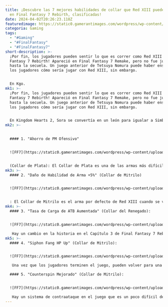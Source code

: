 ```yaml
---
title: ¡Descubre las 7 mejores habilidades de collar que Red XIII puede equipar
  en Final Fantasy 7 Rebirth, clasificadas!
date: 2024-04-02T20:26:23.118Z
featuredimage: https://static0.gamerantimages.com/wordpress/wp-content/uploads/2024/03/red-13-and-siphon-fang-hp-up-weapon-skill-in-final-fantasy-7-rebirth.jpg?q=50&fit=contain&w=1140&h=&dpr=1.5
categoria: Gaming
tags:
  - "#Gaming"
  - "#FinalFantasy"
  - "#FinalFantasy7"
short-description: >-
  ¡Por fin, los jugadores pueden sentir lo que es correr como Red XIII en Final
  Fantasy 7 Rebirth! Apareció en Final Fantasy 7 Remake, pero no fue jugable
  hasta la secuela. Un juego anterior de Tetsuya Nomura puede haber enseñado a
  los jugadores cómo sería jugar con Red XIII, sin embargo.


  En Kgo.
mk1: >-
  ¡Por fin, los jugadores pueden sentir lo que es correr como Red XIII en Final
  Fantasy 7 Rebirth! Apareció en Final Fantasy 7 Remake, pero no fue jugable
  hasta la secuela. Un juego anterior de Tetsuya Nomura puede haber enseñado a
  los jugadores cómo sería jugar con Red XIII, sin embargo.


  En Kingdom Hearts 2, Sora se convertía en un león para igualar a Simba en el mundo basado en El Rey León. Esa construcción se siente un poco similar a Red XIII en Final Fantasy 7 Rebirth, aunque él usa Collares como armas en lugar de Keyblades como Sora. Los Collares de Red XIII vienen con habilidades de arma, y estas son algunas de las mejores del juego.
mk2: >-
  

  #### 1. "Ahorro de PM Ofensivo" 


  ![FF7](https://static0.gamerantimages.com/wordpress/wp-content/uploads/2024/03/offensive-mp-saver-weapon-skill-in-final-fantasy-7-rebirth-1.jpg?q=50&fit=crop&w=1500&dpr=1.5 "FF7")


  (Collar de Plata): El Collar de Plata es una de las armas más difíciles de conseguir para Red XIII. Los jugadores necesitan obtener una alta puntuación en el mini-juego "Run Wild" ubicado en Costa del Sol. Los jugadores pueden desbloquearlo tan pronto como en el sexto capítulo de Final Fantasy 7 Rebirth, pero el arma nunca desaparecerá, así que no hay prisa. Con el Collar de Plata, los jugadores pueden equipar a Red XIII con "Ahorro de PM Ofensivo", lo que reducirá el costo de PM de hechizos de ataque, como Blizzaga, ¡en un 10%!
mk3: >-
  #### 2. "Daño de Habilidad de Arma +5%" (Collar de Mitrilo)


  ![FF7](https://static0.gamerantimages.com/wordpress/wp-content/uploads/2024/03/weapon-ability-damage-5-weapon-skill-in-final-fantasy-7-rebirth.jpg?q=50&fit=crop&w=1500&dpr=1.5 "FF7")


  : El Collar de Mitrilo es el arma por defecto de Red XIII cuando se vuelve jugable en el Capítulo 2. Con él, los jugadores pueden aprender una de las mejores habilidades de arma de Red XIII en Final Fantasy 7 Rebirth, Stardust Ray. Este ataque objetivo a todos los enemigos, los daña por un corto período y los atrae hacia sí mismos. También pueden equipar la habilidad de arma "Daño de Habilidad de Arma +5%" con el Collar de Mitrilo. ¡Aumentará el daño de habilidades como Stardust Ray en un notable 5%!
mk4: >-
  #### 3. "Tasa de Carga de ATB Aumentada" (Collar del Renegado):


  ![FF7](https://static0.gamerantimages.com/wordpress/wp-content/uploads/2024/03/atb-charge-rate-up-weapon-skill-in-final-fantasy-7-rebirth-1.jpg?q=50&fit=crop&w=1500&dpr=1.5 "FF7")

   Hay un cambio en la historia en el Capítulo 3 de Final Fantasy 7 Rebirth. Aproximadamente a mitad de camino de la Mina de Mitrilo, Red XIII y Barret se separarán del grupo para su propia mini-mazmorra. En esta ruta, los jugadores pueden encontrar el Collar del Renegado para Red XIII. Los jugadores pueden equipar la habilidad de arma "Tasa de Carga de ATB Aumentada" con él para aumentar la rapidez con la que se cargan las barras ATB de Red XIII. Esto es importante si los jugadores planean usar mucha magia, habilidades especiales o objetos con Red XIII. De lo contrario, las cargas de ATB no son necesarias para ataques normales.
mk5: >-
  #### 4. "Siphon Fang HP Up" (Collar de Mitrilo):


  ![FF7](https://static0.gamerantimages.com/wordpress/wp-content/uploads/2024/03/siphon-fang-hp-up-weapon-skill-in-final-fantasy-7-rebirth.jpg?q=50&fit=crop&w=1500&dpr=1.5 "FF7")

   Una vez que los jugadores terminen el juego, pueden volver para una experiencia más desafiante. En este modo más difícil, los jugadores no pueden usar objetos para curarse durante la batalla. Eso significa que Materia Mágica como Curación será muy importante en Final Fantasy 7 Rebirth. Hay otras formas de curarse, como Siphon Fang de Red XIII. Puede curarse mientras daña a un oponente al mismo tiempo. El Collar de Mitrilo tiene la habilidad de arma "Siphon Fang HP Up", que aumentará cuánto cura ese ataque, ¡haciéndolo aún más valioso!

  #### 5. "Counterspin Mejorado" (Collar de Mitrilo):


  ![FF7](https://static0.gamerantimages.com/wordpress/wp-content/uploads/2024/03/enhanced-counterspin-weapon-skill-in-final-fantasy-7-rebirth.jpg?q=50&fit=crop&w=1500&dpr=1.5 "FF7")

   Hay un sistema de contraataque en el juego que es un poco difícil de dominar. Red XIII tiene un sistema más intrincado que le permite hacer un movimiento llamado Counterspin una vez que bloquea un ataque. Usar Counterspin es principalmente cómo aumentará su medidor de Venganza. El Modo de Venganza pondrá a Red XIII en un estado similar a un trance, y aumentará sus estadísticas por un corto período. Una habilidad de arma como "Counterspin Mejorado" en el Collar de Mitrilo aumentará el poder de Counterspin, ¡dando a Red XIII u**n contraataque más fuerte que cualquier otro personaje jugable en Final Fantasy 7 Rebirth!**
---
```

